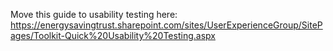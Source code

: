 Move this guide to usability testing here: https://energysavingtrust.sharepoint.com/sites/UserExperienceGroup/SitePages/Toolkit-Quick%20Usability%20Testing.aspx
